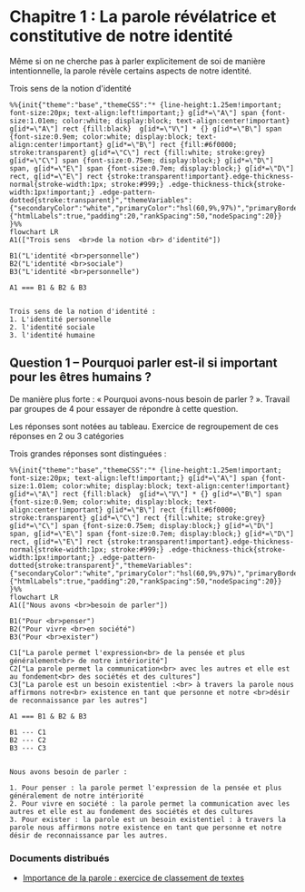 # Chapitre 1 : La parole révélatrice et constitutive de notre identité

Même si on ne cherche pas à parler explicitement de soi de manière intentionnelle, la parole révèle certains aspects de notre identité.

Trois sens de la notion d'identité

```mermaid
%%{init{"theme":"base","themeCSS":"* {line-height:1.25em!important; font-size:20px; text-align:left!important;} g[id*=\"A\"] span {font-size:1.01em; color:white; display:block; text-align:center!important} g[id*=\"A\"] rect {fill:black}  g[id*=\"V\"] * {} g[id*=\"B\"] span {font-size:0.9em; color:white; display:block; text-align:center!important} g[id*=\"B\"] rect {fill:#6f0000; stroke:transparent} g[id*=\"C\"] rect {fill:white; stroke:grey} g[id*=\"C\"] span {font-size:0.75em; display:block;} g[id*=\"D\"] span, g[id*=\"E\"] span {font-size:0.7em; display:block;} g[id*=\"D\"] rect, g[id*=\"E\"] rect {stroke:transparent!important}.edge-thickness-normal{stroke-width:1px; stroke:#999;} .edge-thickness-thick{stroke-width:1px!important;} .edge-pattern-dotted{stroke:transparent}","themeVariables":{"secondaryColor":"white","primaryColor":"hsl(60,9%,97%)","primaryBorderColor":"black"},"flowchart":{"htmlLabels":true,"padding":20,"rankSpacing":50,"nodeSpacing":20}} }%%
flowchart LR
A1(["Trois sens  <br>de la notion <br> d'identité"])

B1("L'identité <br>personnelle")
B2("L'identité <br>sociale")
B3("L'identité <br>personnelle")

A1 === B1 & B2 & B3
```
```admonish abstract collapsible=true title="Afficher le texte de cette carte mentale"

Trois sens de la notion d'identité :
1. L'identité personnelle
2. l'identité sociale
3. l'identité humaine

```


## Question 1 – Pourquoi parler est-il si important pour les êtres humains ?

De manière plus forte : « Pourquoi avons-nous besoin de parler ? ». Travail par groupes de 4 pour essayer de répondre à cette question.

Les réponses sont notées au tableau. Exercice de regroupement de ces réponses en 2 ou 3 catégories

Trois grandes réponses sont distinguées :

```mermaid
%%{init{"theme":"base","themeCSS":"* {line-height:1.25em!important; font-size:20px; text-align:left!important;} g[id*=\"A\"] span {font-size:1.01em; color:white; display:block; text-align:center!important} g[id*=\"A\"] rect {fill:black}  g[id*=\"V\"] * {} g[id*=\"B\"] span {font-size:0.9em; color:white; display:block; text-align:center!important} g[id*=\"B\"] rect {fill:#6f0000; stroke:transparent} g[id*=\"C\"] rect {fill:white; stroke:grey} g[id*=\"C\"] span {font-size:0.75em; display:block;} g[id*=\"D\"] span, g[id*=\"E\"] span {font-size:0.7em; display:block;} g[id*=\"D\"] rect, g[id*=\"E\"] rect {stroke:transparent!important}.edge-thickness-normal{stroke-width:1px; stroke:#999;} .edge-thickness-thick{stroke-width:1px!important;} .edge-pattern-dotted{stroke:transparent}","themeVariables":{"secondaryColor":"white","primaryColor":"hsl(60,9%,97%)","primaryBorderColor":"black"},"flowchart":{"htmlLabels":true,"padding":20,"rankSpacing":50,"nodeSpacing":20}} }%%
flowchart LR
A1(["Nous avons <br>besoin de parler"])

B1("Pour <br>penser")
B2("Pour vivre <br>en société")
B3("Pour <br>exister")

C1["La parole permet l'expression<br> de la pensée et plus généralement<br> de notre intériorité"]
C2["La parole permet la communication<br> avec les autres et elle est au fondement<br> des sociétés et des cultures"]
C3["La parole est un besoin existentiel :<br> à travers la parole nous affirmons notre<br> existence en tant que personne et notre <br>désir de reconnaissance par les autres"]

A1 === B1 & B2 & B3

B1 --- C1
B2 --- C2
B3 --- C3
```

```admonish abstract collapsible=true title="Afficher le texte de cette carte mentale"

Nous avons besoin de parler :

1. Pour penser : la parole permet l'expression de la pensée et plus généralement de notre intériorité
2. Pour vivre en société : la parole permet la communication avec les autres et elle est au fondement des sociétés et des cultures
3. Pour exister : la parole est un besoin existentiel : à travers la parole nous affirmons notre existence en tant que personne et notre désir de reconnaissance par les autres.

```





### Documents distribués

- [Importance de la parole : exercice de classement de textes](https://nuage03.apps.education.fr/index.php/s/fKLWCM5ACJmS3kf)